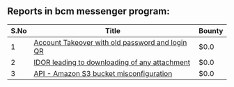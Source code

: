 ## Reports in bcm messenger program:
| S.No | Title | Bounty |
| ---- | ----- | ------ |
| 1 | [Account Takeover with old password and login QR](https://hackerone.com/reports/764558) | $0.0 |
| 2 | [IDOR leading to downloading of any attachment](https://hackerone.com/reports/668439) | $0.0 |
| 3 | [API - Amazon S3 bucket misconfiguration](https://hackerone.com/reports/764243) | $0.0 |
